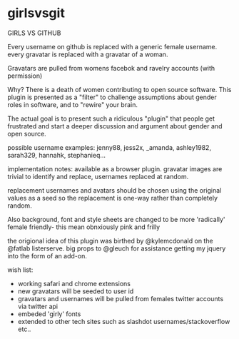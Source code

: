 girlsvsgit
==========

GIRLS VS GITHUB

Every username on github is replaced with a generic
female username. every gravatar is replaced with a gravatar of a woman.

Gravatars are pulled from womens facebok and ravelry accounts (with permission)

Why? There is a death of women contributing to open source
software. This plugin is presented as a "filter" to challenge
assumptions about gender roles in software, and to "rewire" your
brain. 

The actual goal is to present such a ridiculous
"plugin" that people get frustrated and start a deeper discussion and
argument about gender and open source.

possible username examples: jenny88, jess2x, _amanda, ashley1982, sarah329,
hannahk, stephanieq...

implementation notes: available as a browser plugin. gravatar images
are trivial to identify and replace, usernames replaced at random. 

replacement usernames and avatars should be
chosen using the original values as a seed so the replacement is
one-way rather than completely random.

Also background, font and style sheets are changed to be more 'radically' female friendly- this mean obnxiously pink and frilly

the origional idea of this plugin was birthed by @kylemcdonald on the @fatlab listerserve. big props to @gleuch for assistance getting my jquery into the form of an add-on.


wish list:

* working safari and chrome extensions
* new gravatars will be seeded to user id
* gravatars and usernames will be pulled from females twitter accounts via twitter api
* embeded 'girly' fonts 
* extended to other tech sites such as slashdot usernames/stackoverflow etc..